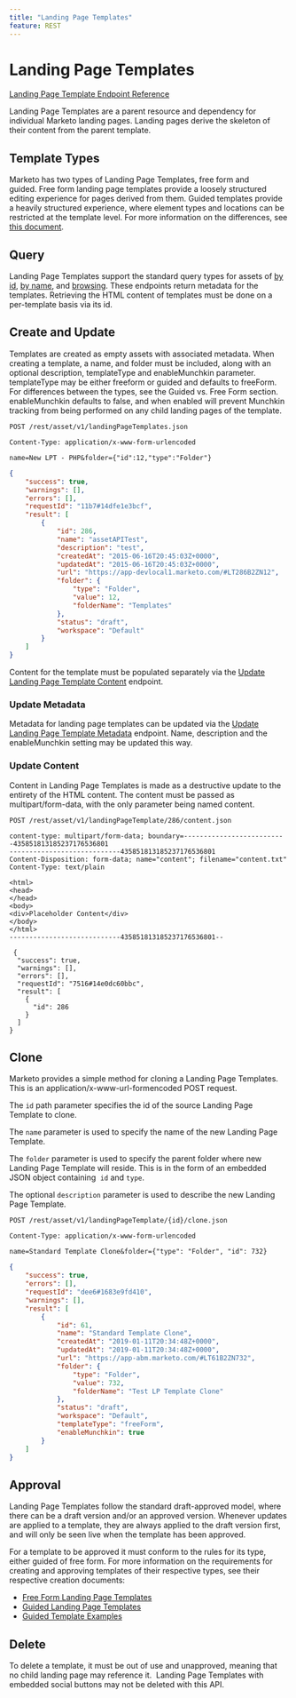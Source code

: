 ```yaml
---
title: "Landing Page Templates"
feature: REST
---
```


# Landing Page Templates

[Landing Page Template Endpoint Reference](https://developer.adobe.com/marketo-apis/api/asset/#tag/Landing-Page-Templates)

Landing Page Templates are a parent resource and dependency for individual Marketo landing pages. Landing pages derive the skeleton of their content from the parent template.

## Template Types

Marketo has two types of Landing Page Templates, free form and guided. Free form landing page templates provide a loosely structured editing experience for pages derived from them. Guided templates provide a heavily structured experience, where element types and locations can be restricted at the template level. For more information on the differences, see [this document](https://experienceleague.adobe.com/en/docs/marketo/using/product-docs/demand-generation/landing-pages/understanding-landing-pages/understanding-free-form-vs-guided-landing-pages).

## Query

Landing Page Templates support the standard query types for assets of [by id](https://developer.adobe.com/marketo-apis/api/asset/#tag/Landing-Page-Templates/operation/getLandingPageTemplateByIdUsingGET), [by name](https://developer.adobe.com/marketo-apis/api/asset/#tag/Landing-Page-Templates/operation/getLandingPageTemplateByNameUsingGET), and [browsing](https://developer.adobe.com/marketo-apis/api/asset/#tag/Landing-Page-Templates/operation/getLandingPageTemplatesUsingGET). These endpoints return metadata for the templates. Retrieving the HTML content of templates must be done on a per-template basis via its id.

## Create and Update

Templates are created as empty assets with associated metadata. When creating a template, a name, and folder must be included, along with an optional description, templateType and enableMunchkin parameter. templateType may be either freeform or guided and defaults to freeForm. For differences between the types, see the Guided vs. Free Form section. enableMunchkin defaults to false, and when enabled will prevent Munchkin tracking from being performed on any child landing pages of the template.

```
POST /rest/asset/v1/landingPageTemplates.json
```

```
Content-Type: application/x-www-form-urlencoded
```

```
name=New LPT - PHP&folder={"id":12,"type":"Folder"}
```

```json
{
    "success": true,
    "warnings": [],
    "errors": [],
    "requestId": "11b7#14dfe1e3bcf",
    "result": [
        {
            "id": 286,
            "name": "assetAPITest",
            "description": "test",
            "createdAt": "2015-06-16T20:45:03Z+0000",
            "updatedAt": "2015-06-16T20:45:03Z+0000",
            "url": "https://app-devlocal1.marketo.com/#LT286B2ZN12",
            "folder": {
                "type": "Folder",
                "value": 12,
                "folderName": "Templates"
            },
            "status": "draft",
            "workspace": "Default"
        }
    ]
}
```

Content for the template must be populated separately via the [Update Landing Page Template Content](https://developer.adobe.com/marketo-apis/api/asset/#tag/Landing-Page-Templates/operation/updateLandingPageTemplateContentUsingPOST) endpoint.

### Update Metadata

Metadata for landing page templates can be updated via the [Update Landing Page Template Metadata](https://developer.adobe.com/marketo-apis/api/asset/#tag/Landing-Page-Templates/operation/updateLpTemplateUsingPOST) endpoint. Name, description and the enableMunchkin setting may be updated this way.

### Update Content

Content in Landing Page Templates is made as a destructive update to the entirety of the HTML content. The content must be passed as multipart/form-data, with the only parameter being named content.

```
POST /rest/asset/v1/landingPageTemplate/286/content.json
```

```
content-type: multipart/form-data; boundary=--------------------------435851813185237176536801
----------------------------435851813185237176536801
Content-Disposition: form-data; name="content"; filename="content.txt"
Content-Type: text/plain

<html>
<head>
</head>
<body>
<div>Placeholder Content</div>
</body>
</html>
----------------------------435851813185237176536801--
```

```
 {
  "success": true,
  "warnings": [],
  "errors": [],
  "requestId": "7516#14e0dc60bbc",
  "result": [
    {
      "id": 286
    }
  ]
}
```

## Clone

Marketo provides a simple method for cloning a Landing Page Templates. This is an application/x-www-url-formencoded POST request.

The `id` path parameter specifies the id of the source Landing Page Template to clone.

The `name` parameter is used to specify the name of the new Landing Page Template.

The `folder` parameter is used to specify the parent folder where new Landing Page Template will reside. This is in the form of an embedded JSON object containing  `id` and `type`.

The optional `description` parameter is used to describe the new Landing Page Template.

```
POST /rest/asset/v1/landingPageTemplate/{id}/clone.json
```

```
Content-Type: application/x-www-form-urlencoded
```

```
name=Standard Template Clone&folder={"type": "Folder", "id": 732}
```

```json
{
    "success": true,
    "errors": [],
    "requestId": "dee6#1683e9fd410",
    "warnings": [],
    "result": [
        {
            "id": 61,
            "name": "Standard Template Clone",
            "createdAt": "2019-01-11T20:34:48Z+0000",
            "updatedAt": "2019-01-11T20:34:48Z+0000",
            "url": "https://app-abm.marketo.com/#LT61B2ZN732",
            "folder": {
                "type": "Folder",
                "value": 732,
                "folderName": "Test LP Template Clone"
            },
            "status": "draft",
            "workspace": "Default",
            "templateType": "freeForm",
            "enableMunchkin": true
        }
    ]
}
```

## Approval

Landing Page Templates follow the standard draft-approved model, where there can be a draft version and/or an approved version. Whenever updates are applied to a template, they are always applied to the draft version first, and will only be seen live when the template has been approved.

For a template to be approved it must conform to the rules for its type, either guided of free form. For more information on the requirements for creating and approving templates of their respective types, see their respective creation documents:

- [Free Form Landing Page Templates](https://experienceleague.adobe.com/en/docs/marketo/using/product-docs/demand-generation/landing-pages/landing-page-templates/create-a-free-form-landing-page-template)
- [Guided Landing Page Templates](https://experienceleague.adobe.com/en/docs/marketo/using/product-docs/demand-generation/landing-pages/landing-page-templates/create-a-guided-landing-page-template)
- [Guided Template Examples](https://experienceleague.adobe.com/en/docs/marketo/using/product-docs/demand-generation/landing-pages/landing-page-templates/guided-landing-page-template-list)

## Delete

To delete a template, it must be out of use and unapproved, meaning that no child landing page may reference it.  Landing Page Templates with embedded social buttons may not be deleted with this API.
